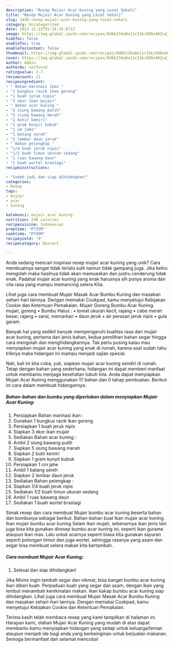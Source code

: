 ```yaml
---
description: "Resep Mujair Acar Kuning yang Lezat Sekali"
title: "Resep Mujair Acar Kuning yang Lezat Sekali"
slug: 1436-resep-mujair-acar-kuning-yang-lezat-sekali
category: Uncategorized
date: 2022-11-22T01:24:19.071Z
image: https://img-global.cpcdn.com/recipes/0d6b234a8e11c316/680x482cq70/mujair-acar-kuning-foto-resep-utama.jpg
hideToc: false
enableToc: true
enableTocContent: false
thumbnail: https://img-global.cpcdn.com/recipes/0d6b234a8e11c316/680x482cq70/mujair-acar-kuning-foto-resep-utama.jpg
cover: https://img-global.cpcdn.com/recipes/0d6b234a8e11c316/680x482cq70/mujair-acar-kuning-foto-resep-utama.jpg
author: Admin
authorAv: notfound
ratingvalue: 3.7
reviewcount: 21
recipeingredient:
- " Bahan marinasi ikan "
- "1 bungkus racik ikan goreng"
- "1 buah jeruk nipis"
- "3 ekor ikan mujair"
- " Bahan acar kuning "
- "2 siung bawang putih"
- "5 siung bawang merah"
- "2 butir kemiri"
- "1 gram kunyit bubuk"
- "1 cm jahe"
- "1 batang sereh"
- "2 lembar daun jeruk"
- " Bahan pelengkap "
- "1/4 buah jeruk nipis"
- "1/2 buah timun ukuran sedang"
- "1 ruas bawang daun"
- "1 buah wortel brastagi"
recipeinstructions:

- "Sudah jadi dan siap dihidangkan!"
categories:
- Resep
tags:
- mujair
- acar
- kuning

katakunci: mujair acar kuning 
nutrition: 240 calories
recipecuisine: Indonesian
preptime: "PT35M"
cooktime: "PT49M"
recipeyield: "3"
recipecategory: Dessert

---
```





Anda sedang mencari inspirasi resep mujair acar kuning yang unik? Cara membuatnya sangat tidak terlalu sulit namun tidak gampang juga. Jika keliru mengolah maka hasilnya tidak akan memuaskan dan justru cenderung tidak enak. Padahal mujair acar kuning yang enak harusnya sih punya aroma dan cita rasa yang mampu memancing selera Kita.





Lihat juga cara membuat Mujair Masak Acar Bumbu Kuning dan masakan sehari-hari lainnya. Dengan memakai Cookpad, kamu menyetujui Kebijakan Cookie dan Ketentuan Pemakaian. Mujair Goreng Bumbu Acar Kuning. mujair, goreng • Bumbu Halus : • tomat ukuran kecil, rajang • cabe merah besar, rajang • serai, memarkan • daun jeruk • air perasan jeruk nipis • gula garam.

Banyak hal yang sedikit banyak mempengaruhi kualitas rasa dari mujair acar kuning, pertama dari jenis bahan, kedua pemilihan bahan segar hingga cara mengolah dan menghidangkannya. Tak perlu pusing kalau mau menyiapkan mujair acar kuning yang enak di rumah, karena asal sudah tahu triknya maka hidangan ini mampu menjadi sajian spesial.






Nah, kali ini kita coba, yuk, siapkan mujair acar kuning sendiri di rumah. Tetap dengan bahan yang sederhana, hidangan ini dapat memberi manfaat untuk membantu menjaga kesehatan tubuh kita. Anda dapat menyiapkan Mujair Acar Kuning menggunakan 17 bahan dan 0 tahap pembuatan. Berikut ini cara dalam membuat hidangannya.

<!--inarticleads1-->

##### Bahan-bahan dan bumbu yang diperlukan dalam menyiapkan Mujair Acar Kuning:

1. Persiapkan  Bahan marinasi ikan :
1. Gunakan 1 bungkus racik ikan goreng
1. Persiapkan 1 buah jeruk nipis
1. Siapkan 3 ekor ikan mujair
1. Sediakan  Bahan acar kuning :
1. Ambil 2 siung bawang putih
1. Siapkan 5 siung bawang merah
1. Siapkan 2 butir kemiri
1. Siapkan 1 gram kunyit bubuk
1. Persiapkan 1 cm jahe
1. Ambil 1 batang sereh
1. Siapkan 2 lembar daun jeruk
1. Sediakan  Bahan pelengkap :
1. Siapkan 1/4 buah jeruk nipis
1. Sediakan 1/2 buah timun ukuran sedang
1. Ambil 1 ruas bawang daun
1. Sediakan 1 buah wortel brastagi


Simak resep dan cara membuat Mujair bumbu acar kuning beserta bahan dan bumbunya sebagai berikut. Bahan-bahan buat Ikan mujair acar kuning. Ikan mujair bumbu acar kuning Selain ikan mujair, sebenarnya ikan jenis lain juga bisa kita gunakan diresep bumbu acar kuning ini, seperti ikan gurame ataupun ikan mas. Lalu untuk acarnya seperti biasa kita gunakan sayuran seperti potongan timun dan juga wortel, sehingga rasanya yang asam dan segar bisa membuat selera makan kita bertambah. 

<!--inarticleads2-->

##### Cara membuat Mujair Acar Kuning:


1. Selesai dan siap dihidangkan!

Jika Moms ingin tambah segar dan nikmat, bisa banget bumbu acar kuning ikan diberi kuah. Perpaduan kuah yang segar dan asam, dengan ikan yang lembut menambah kenikmatan makan. Ikan kakap bumbu acar kuning siap dihidangkan. Lihat juga cara membuat Mujair Masak Acar Bumbu Kuning dan masakan sehari-hari lainnya. Dengan memakai Cookpad, kamu menyetujui Kebijakan Cookie dan Ketentuan Pemakaian. 

Terima kasih telah membaca resep yang kami tampilkan di halaman ini. Harapan kami, olahan Mujair Acar Kuning yang mudah di atas dapat membantu kamu menyiapkan hidangan yang sedap untuk keluarga/teman ataupun menjadi ide bagi anda yang berkeinginan untuk berjualan makanan. Semoga bermanfaat dan selamat mencoba!
